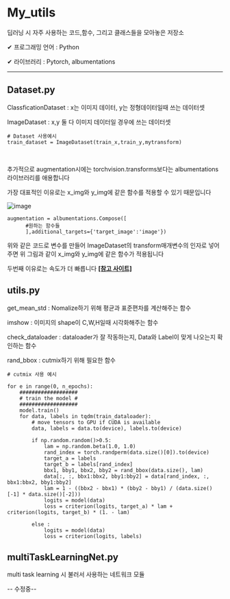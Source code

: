# My_utils
딥러닝 시 자주 사용하는 코드,함수, 그리고 클래스들을 모아놓은 저장소

✔ 프로그래밍 언어 : Python

✔ 라이브러리 : Pytorch, albumentations

----

## Dataset.py

ClassficationDataset : x는 이미지 데이터, y는 정형데이터일때 쓰는 데이터셋

ImageDataset : x,y 둘 다 이미지 데이터일 경우에 쓰는 데이터셋


````
# Dataset 사용예시
train_dataset = ImageDataset(train_x,train_y,mytransform)
````

<br>

추가적으로 augmentation시에는 torchvision.transforms보다는 albumentations 라이브러리를 애용합니다

가장 대표적인 이유로는 x_img와 y_img에 같은 함수를 적용할 수 있기 때문입니다

![image](https://miro.medium.com/max/1750/1*5uLc6odMwOVO4OVyLUjigA.jpeg)

````
augmentation = albumentations.Compose([
      #원하는 함수들
      ],additional_targets={'target_image':'image'})
````

위와 같은 코드로 변수를 만들어 ImageDataset의 transform매개변수의 인자로 넣어주면 위 그림과 같이 x_img와 y_img에 같은 함수가 적용됩니다


두번째 이유로는 속도가 더 빠릅니다 [**[참고 사이트]**](https://pseudo-lab.github.io/Tutorial-Book/chapters/object-detection/Ch3-preprocessing.html)


## utils.py

get_mean_std : Nomalize하기 위해 평균과 표준편차를 계산해주는 함수

imshow : 이미지의 shape이 C,W,H일때 시각화해주는 함수

check_dataloader : dataloader가 잘 작동하는지, Data와 Label이 맞게 나오는지 확인하는 함수

rand_bbox : cutmix하기 위해 필요한 함수

````
# cutmix 사용 예시

for e in range(0, n_epochs):
    ###################
    # train the model #
    ###################
    model.train()
    for data, labels in tqdm(train_dataloader):
        # move tensors to GPU if CUDA is available
        data, labels = data.to(device), labels.to(device)
        
        if np.random.random()>0.5:
            lam = np.random.beta(1.0, 1.0)
            rand_index = torch.randperm(data.size()[0]).to(device)
            target_a = labels
            target_b = labels[rand_index]            
            bbx1, bby1, bbx2, bby2 = rand_bbox(data.size(), lam)
            data[:, :, bbx1:bbx2, bby1:bby2] = data[rand_index, :, bbx1:bbx2, bby1:bby2]
            lam = 1 - ((bbx2 - bbx1) * (bby2 - bby1) / (data.size()[-1] * data.size()[-2]))
            logits = model(data)
            loss = criterion(logits, target_a) * lam + criterion(logits, target_b) * (1. - lam)

        else :
            logits = model(data)
            loss = criterion(logits, labels)

````

## multiTaskLearningNet.py

multi task learning 시 불러서 사용하는 네트워크 모듈

-- 수정중--
